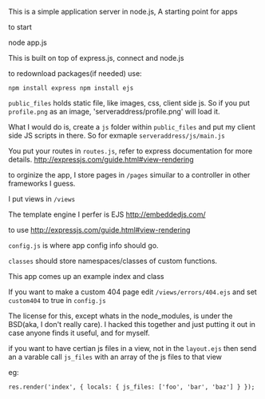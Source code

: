 This is a simple application server in node.js, A starting point for apps

to start

node app.js

This is built on top of express.js, connect and node.js

to redownload packages(if needed) use:

`npm install express
npm install ejs`

`public_files` holds static file, like images, css, client side js. So if you put `profile.png` as an image, 'serveraddress/profile.png' will load it.

What I would do is, create a `js` folder within `public_files` and put my client side JS scripts in there. So for exmaple `serveraddress/js/main.js`

You put your routes in `routes.js`, refer to express documentation for more details. http://expressjs.com/guide.html#view-rendering

to orginize the app, I store pages in `/pages` simuilar to a controller in other frameworks I guess.

I put views in `/views`

The template engine I perfer is EJS http://embeddedjs.com/

to use http://expressjs.com/guide.html#view-rendering

`config.js` is where app config info should go.

`classes` should store namespaces/classes of custom functions.


This app comes up an example index and class

If you want to make a custom 404 page edit `/views/errors/404.ejs` and set `custom404` to true in `config.js`

The license for this, except whats in the node_modules, is under the BSD(aka, I don't really care). I hacked this together and just putting it out in case anyone finds it useful, and for myself.


if you want to have certian js files in a view, not in the `layout.ejs` then send an a varable call `js_files` with an array of the js files to that view 

eg:

`res.render('index', {
			locals: {
				js_files: ['foo', 'bar', 'baz']
			}
		});`